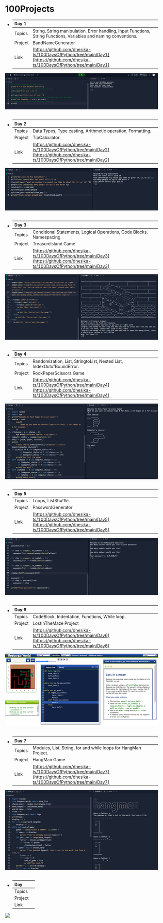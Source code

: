 # 100Projects 

- | Day 1   |                                                                   |
  |-------- |-------------------------------------------------------------------|
  | Topics  | String, String manipulation, Error handling, Input Functions,<br/> String Functions, Variables and naming conventions.|
  | Project | BandNameGenerator |
  | Link    | [https://github.com/dhesika-ts/100DaysOfPython/tree/main/Day1](https://github.com/dhesika-ts/100DaysOfPython/tree/main/Day1) |
![BandNameGenerator<](/Day1/BandNameGenerator_Project.png)<br/><br/>

- | Day 2   |                                                                   |
  |-------- |-------------------------------------------------------------------|
  | Topics  | Data Types, Type casting, Arithmetic operation, Formatting. |
  | Project | TipCalculator |
  | Link    | [https://github.com/dhesika-ts/100DaysOfPython/tree/main/Day2](https://github.com/dhesika-ts/100DaysOfPython/tree/main/Day2) |
![TipCalculator](/Day2/TipCalculator.png)<br/><br/>

- | Day 3   |                                                                   |
  |-------- |-------------------------------------------------------------------|
  | Topics  | Conditional Statements, Logical Operations, Code Blocks, Namespacing. |
  | Project | TreasureIsland Game |
  | Link    | [https://github.com/dhesika-ts/100DaysOfPython/tree/main/Day3](https://github.com/dhesika-ts/100DaysOfPython/tree/main/Day3) |
![TresureIsland_project](/Day3/TresureIsland_project.png)<br/><br/>

- | Day 4   |                                                                   |
  |-------- |-------------------------------------------------------------------|
  | Topics  | Randomization, List, StringtoList, Nested List, IndexOutofBoundError. |
  | Project | RockPaperScissors Game |
  | Link    | [https://github.com/dhesika-ts/100DaysOfPython/tree/main/Day4](https://github.com/dhesika-ts/100DaysOfPython/tree/main/Day4) |
![RockPaperScissorsGame_Project](/Day4/RockPaperScissorsGame_Project.png)<br/><br/>

- | Day 5   |                                                                   |
  |-------- |-------------------------------------------------------------------|
  | Topics  | Loops, ListShuffle. |
  | Project | PasswordGenerator |
  | Link    | [https://github.com/dhesika-ts/100DaysOfPython/tree/main/Day5](https://github.com/dhesika-ts/100DaysOfPython/tree/main/Day5) |
![PasswordGenerator_Project](/Day5/PasswordGenerator_Project.png)<br/><br/>

- | Day 6   |                                                                   |
  |-------- |-------------------------------------------------------------------|
  | Topics  | CodeBlock, Indentation, Functions, While loop. |
  | Project | LostInTheMaze Project |
  | Link    | [https://github.com/dhesika-ts/100DaysOfPython/tree/main/Day6](https://github.com/dhesika-ts/100DaysOfPython/tree/main/Day6) |
![LostInTheMaze_Project](/Day6/LostInTheMaze_Project.png)<br/><br/>

- | Day 7   |                                                                   |
  |-------- |-------------------------------------------------------------------|
  | Topics  | Modules, List, String, for and while loops for HangMan Project. |
  | Project | HangMan Game |
  | Link    | [https://github.com/dhesika-ts/100DaysOfPython/tree/main/Day7](https://github.com/dhesika-ts/100DaysOfPython/tree/main/Day7) |
![Hangman_Project](/Day7/Hangman_Project.png)<br/><br/>

- | Day    |                                                                   |
  |-------- |-------------------------------------------------------------------|
  | Topics  |  |
  | Project |  |
  | Link    |  |
 ![](/Day8/.png)<br/><br/>



